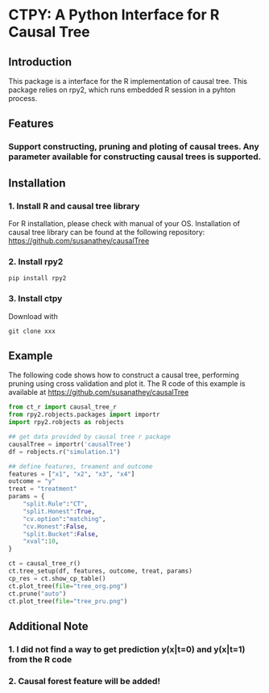 # CTPY: A Python Interface for R Causal Tree

## Introduction
This package is a interface for the R implementation of causal tree. 
This package relies on rpy2, which runs embedded R session in a pyhton process.

## Features
### Support constructing, pruning and ploting of causal trees. Any parameter available for constructing causal trees is supported.

## Installation

### 1. Install R and causal tree library
For R installation, please check with manual of your OS.
Installation of causal tree library can be found at the following repository:
https://github.com/susanathey/causalTree

### 2. Install rpy2
```shell
pip install rpy2
```

### 3. Install ctpy
Download with
```shell
git clone xxx
```

## Example
The following code shows how to construct a causal tree, performing pruning using cross validation and plot it. The R code of this example is available at https://github.com/susanathey/causalTree
```python
from ct_r import causal_tree_r
from rpy2.robjects.packages import importr
import rpy2.robjects as robjects

## get data provided by causal tree r package
causalTree = importr('causalTree')
df = robjects.r("simulation.1")

## define features, treament and outcome
features = ["x1", "x2", "x3", "x4"]
outcome = "y"
treat = "treatment"
params = {
    "split.Rule":"CT",
    "split.Honest":True,
    "cv.option":"matching",
    "cv.Honest":False,
    "split.Bucket":False,
    "xval":10,
}

ct = causal_tree_r()
ct.tree_setup(df, features, outcome, treat, params)
cp_res = ct.show_cp_table()
ct.plot_tree(file="tree_org.png")
ct.prune("auto")
ct.plot_tree(file="tree_pru.png")
```

## Additional Note
### 1. I did not find a way to get prediction y(x|t=0) and y(x|t=1) from the R code

### 2. Causal forest feature will be added!

